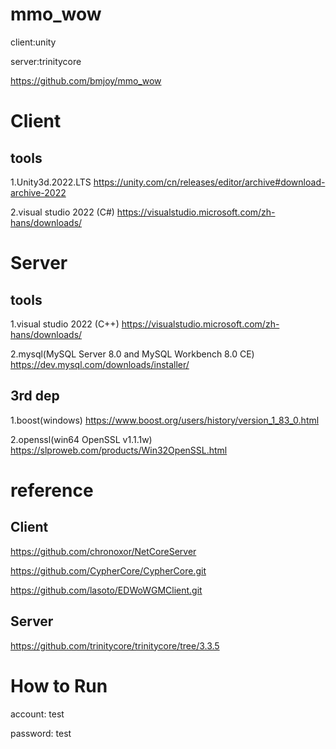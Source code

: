 # mmo_wow
client:unity 

server:trinitycore

https://github.com/bmjoy/mmo_wow

# Client

## tools

1.Unity3d.2022.LTS https://unity.com/cn/releases/editor/archive#download-archive-2022

2.visual studio 2022 (C#) https://visualstudio.microsoft.com/zh-hans/downloads/

# Server

## tools

1.visual studio 2022 (C++) https://visualstudio.microsoft.com/zh-hans/downloads/

2.mysql(MySQL Server 8.0 and MySQL Workbench 8.0 CE) https://dev.mysql.com/downloads/installer/

## 3rd dep

1.boost(windows) https://www.boost.org/users/history/version_1_83_0.html

2.openssl(win64 OpenSSL v1.1.1w) https://slproweb.com/products/Win32OpenSSL.html

# reference

## Client

https://github.com/chronoxor/NetCoreServer

https://github.com/CypherCore/CypherCore.git

https://github.com/lasoto/EDWoWGMClient.git

## Server

https://github.com/trinitycore/trinitycore/tree/3.3.5

# How to Run

account: test

password: test




